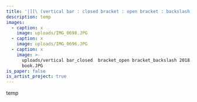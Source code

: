```yaml
---
title: '|][\ (vertical bar : closed bracket : open bracket : backslash, 2018)'
description: temp
images:
  - caption: x
    image: uploads/IMG_0698.JPG
  - caption: x
    image: uploads/IMG_0696.JPG
  - caption: x
    image: >-
      uploads/vertical bar_closed  bracket_open bracket_backslash 2018 art
      book.JPG
is_paper: false
is_artist_project: true
---
```

temp
